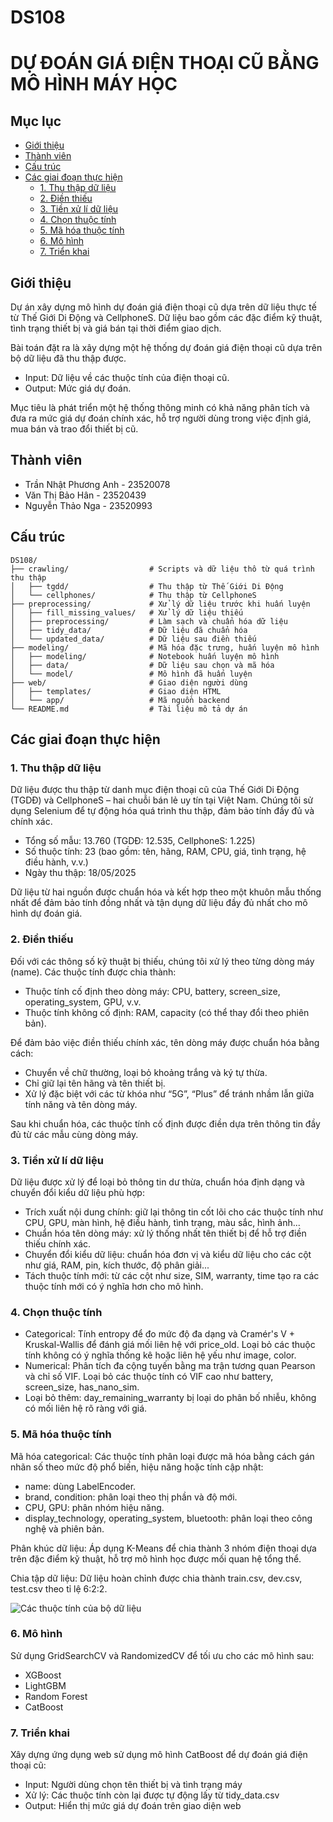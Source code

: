 # DS108

# DỰ ĐOÁN GIÁ ĐIỆN THOẠI CŨ BẰNG MÔ HÌNH MÁY HỌC

## Mục lục

- [Giới thiệu](#giới-thiệu)
- [Thành viên](#thành-viên)
- [Cấu trúc](#cấu-trúc)
- [Các giai đoạn thực hiện](#các-giai-đoạn-thực-hiện)
  - [1. Thu thập dữ liệu](#1-thu-thập-dữ-liệu)
  - [2. Điền thiếu](#2-điền-thiếu)
  - [3. Tiền xử lí dữ liệu](#3-tiền-xử-lí-dữ-liệu)
  - [4. Chọn thuộc tính](#4-chọn-thuộc-tính)
  - [5. Mã hóa thuộc tính](#5-mã-hóa-thuộc-tính)
  - [6. Mô hình](#6-mô-hình)
  - [7. Triển khai](#7-triển-khai)

## Giới thiệu

Dự án xây dựng mô hình dự đoán giá điện thoại cũ dựa trên dữ liệu thực tế từ Thế Giới Di Động và CellphoneS. Dữ liệu bao gồm các đặc điểm kỹ thuật, tình trạng thiết bị và giá bán tại thời điểm giao dịch.

Bài toán đặt ra là xây dựng một hệ thống dự đoán giá điện thoại cũ dựa trên bộ dữ liệu đã thu thập được.

- Input: Dữ liệu về các thuộc tính của điện thoại cũ.
- Output: Mức giá dự đoán.

Mục tiêu là phát triển một hệ thống thông minh có khả năng phân tích và đưa ra mức giá dự đoán chính xác, hỗ trợ người dùng trong việc định giá, mua bán và trao đổi thiết bị cũ.

## Thành viên

- Trần Nhật Phương Anh - 23520078
- Văn Thị Bảo Hân - 23520439
- Nguyễn Thảo Nga - 23520993

## Cấu trúc
```
DS108/
├── crawling/                  # Scripts và dữ liệu thô từ quá trình thu thập
│   ├── tgdd/                  # Thu thập từ Thế Giới Di Động
│   └── cellphones/            # Thu thập từ CellphoneS
├── preprocessing/             # Xử lý dữ liệu trước khi huấn luyện
│   ├── fill_missing_values/   # Xử lý dữ liệu thiếu
│   ├── preprocessing/         # Làm sạch và chuẩn hóa dữ liệu
│   ├── tidy_data/             # Dữ liệu đã chuẩn hóa
│   └── updated_data/          # Dữ liệu sau điền thiếu
├── modeling/                  # Mã hóa đặc trưng, huấn luyện mô hình
│   ├── modeling/              # Notebook huấn luyện mô hình
│   ├── data/                  # Dữ liệu sau chọn và mã hóa
│   └── model/                 # Mô hình đã huấn luyện
├── web/                       # Giao diện người dùng
│   ├── templates/             # Giao diện HTML
│   └── app/                   # Mã nguồn backend
└── README.md                  # Tài liệu mô tả dự án
```
## Các giai đoạn thực hiện

### 1. Thu thập dữ liệu

Dữ liệu được thu thập từ danh mục điện thoại cũ của Thế Giới Di Động (TGDĐ) và CellphoneS – hai chuỗi bán lẻ uy tín tại Việt Nam. Chúng tôi sử dụng Selenium để tự động hóa quá trình thu thập, đảm bảo tính đầy đủ và chính xác.

- Tổng số mẫu: 13.760 (TGDĐ: 12.535, CellphoneS: 1.225)
- Số thuộc tính: 23 (bao gồm: tên, hãng, RAM, CPU, giá, tình trạng, hệ điều hành, v.v.)
- Ngày thu thập: 18/05/2025

Dữ liệu từ hai nguồn được chuẩn hóa và kết hợp theo một khuôn mẫu thống nhất để đảm bảo tính đồng nhất và tận dụng dữ liệu đầy đủ nhất cho mô hình dự đoán giá.

### 2. Điền thiếu

Đối với các thông số kỹ thuật bị thiếu, chúng tôi xử lý theo từng dòng máy (name). Các thuộc tính được chia thành:

- Thuộc tính cố định theo dòng máy: CPU, battery, screen_size, operating_system, GPU, v.v.
- Thuộc tính không cố định: RAM, capacity (có thể thay đổi theo phiên bản).

Để đảm bảo việc điền thiếu chính xác, tên dòng máy được chuẩn hóa bằng cách:

- Chuyển về chữ thường, loại bỏ khoảng trắng và ký tự thừa.
- Chỉ giữ lại tên hãng và tên thiết bị.
- Xử lý đặc biệt với các từ khóa như “5G”, “Plus” để tránh nhầm lẫn giữa tính năng và tên dòng máy.

Sau khi chuẩn hóa, các thuộc tính cố định được điền dựa trên thông tin đầy đủ từ các mẫu cùng dòng máy.

### 3. Tiền xử lí dữ liệu

Dữ liệu được xử lý để loại bỏ thông tin dư thừa, chuẩn hóa định dạng và chuyển đổi kiểu dữ liệu phù hợp:

- Trích xuất nội dung chính: giữ lại thông tin cốt lõi cho các thuộc tính như CPU, GPU, màn hình, hệ điều hành, tình trạng, màu sắc, hình ảnh...
- Chuẩn hóa tên dòng máy: xử lý thống nhất tên thiết bị để hỗ trợ điền thiếu chính xác.
- Chuyển đổi kiểu dữ liệu: chuẩn hóa đơn vị và kiểu dữ liệu cho các cột như giá, RAM, pin, kích thước, độ phân giải...
- Tách thuộc tính mới: từ các cột như size, SIM, warranty, time tạo ra các thuộc tính mới có ý nghĩa hơn cho mô hình.

### 4. Chọn thuộc tính

- Categorical: Tính entropy để đo mức độ đa dạng và Cramér's V + Kruskal-Wallis để đánh giá mối liên hệ với price_old. Loại bỏ các thuộc tính không có ý nghĩa thống kê hoặc liên hệ yếu như image, color.
- Numerical: Phân tích đa cộng tuyến bằng ma trận tương quan Pearson và chỉ số VIF. Loại bỏ các thuộc tính có VIF cao như battery, screen_size, has_nano_sim.
- Loại bỏ thêm: day_remaining_warranty bị loại do phân bố nhiễu, không có mối liên hệ rõ ràng với giá.

### 5. Mã hóa thuộc tính

Mã hóa categorical: Các thuộc tính phân loại được mã hóa bằng cách gán nhãn số theo mức độ phổ biến, hiệu năng hoặc tính cập nhật:

- name: dùng LabelEncoder.
- brand, condition: phân loại theo thị phần và độ mới.
- CPU, GPU: phân nhóm hiệu năng.
- display_technology, operating_system, bluetooth: phân loại theo công nghệ và phiên bản.

Phân khúc dữ liệu: Áp dụng K-Means để chia thành 3 nhóm điện thoại dựa trên đặc điểm kỹ thuật, hỗ trợ mô hình học được mối quan hệ tổng thể.

Chia tập dữ liệu: Dữ liệu hoàn chỉnh được chia thành train.csv, dev.csv, test.csv theo tỉ lệ 6:2:2.

![Các thuộc tính của bộ dữ liệu](https://github.com/user-attachments/assets/36fd2266-553b-4d5b-9c52-921fd2666e5d)


### 6. Mô hình

Sử dụng GridSearchCV và RandomizedCV để tối ưu cho các mô hình sau:

- XGBoost
- LightGBM
- Random Forest
- CatBoost

### 7. Triển khai

Xây dựng ứng dụng web sử dụng mô hình CatBoost để dự đoán giá điện thoại cũ:

- Input: Người dùng chọn tên thiết bị và tình trạng máy
- Xử lý: Các thuộc tính còn lại được tự động lấy từ tidy_data.csv
- Output: Hiển thị mức giá dự đoán trên giao diện web
